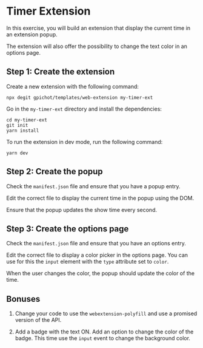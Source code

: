 # Timer Extension

In this exercise, you will build an extension that display the current time in
an extension popup.

The extension will also offer the possibility to change the text color in an
options page.

## Step 1: Create the extension

Create a new extension with the following command:

    npx degit gpichot/templates/web-extension my-timer-ext

Go in the `my-timer-ext` directory and install the dependencies:

    cd my-timer-ext
    git init
    yarn install

To run the extension in dev mode, run the following command:

    yarn dev

## Step 2: Create the popup

Check the `manifest.json` file and ensure that you have a popup entry.

Edit the correct file to display the current time in the popup using the DOM.

Ensure that the popup updates the show time every second.

## Step 3: Create the options page

Check the `manifest.json` file and ensure that you have an options entry.

Edit the correct file to display a color picker in the options page. You can
use for this the `input` element with the `type` attribute set to `color`.

When the user changes the color, the popup should update the color of the time.

## Bonuses

1. Change your code to use the `webextension-polyfill` and use a promised version
   of the API.

2. Add a badge with the text ON. Add an option to change the color of the
   badge. This time use the `input` event to change the background color.

